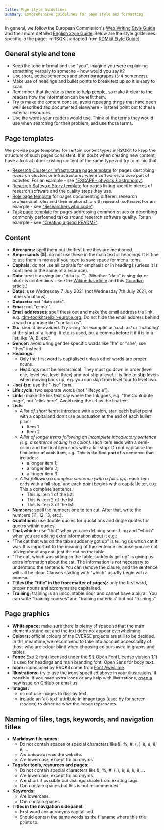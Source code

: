 ```yaml
---
title: Page Style Guidelines
summary: Comprehensive guidelines for page style and formatting.
---
```


In general, we follow the European Commission's [Web Writing Style Guide](https://wikis.ec.europa.eu/display/WEBGUIDE/02.+Web+writing+guidelines) and their more detailed [English Style Guide](https://commission.europa.eu/system/files/2023-11/styleguide_english_dgt_en.pdf). 
Below are the style guidelines specific to the pages in RSQKit (adapted from [RDMkit Style Guide](https://rdmkit.elixir-europe.org/style_guide)). 

## General style and tone

* Keep the tone informal and use "you". Imagine you were explaining something verbally to someone - how would you say it?
* Use short, active sentences and short paragraphs (3-4 sentences).
* Make use of headings and bullet points to break text up so it is easy to scan.
* Remember that the site is there to help people, so make it clear to the readers how the information can benefit them.
* Try to make the content concise, avoid repeating things that have been well described and documented elsewhere - instead point out to these external resources.
* Use the words your readers would use. Think of the terms they would use when searching for their problem, and use those terms.

## Page templates
  
We provide page templates for certain content types in RSQKit to keep the structure of such pages consistent. 
If in doubt when creating new content, have a look at other existing content of the same type and try to mimic that.
  
* [Research Cluster or Infrastructure page template](https://github.com/EVERSE-ResearchSoftware/RSQKit/blob/main/pages/research_clusters_and_infra/TEMPLATE_research_cluster_or_infrastructure.md) for pages describing research clusters or infrastructures where software is a core part of activites. For an example - see ["ESCAPE - physics & astronomy"](https://everse.software/RSQKit/escape).
* [Research Software Story template](https://github.com/EVERSE-ResearchSoftware/RSQKit/blob/main/pages/research_software_stories/TEMPLATE_research_software_story.md) for pages listing specific pieces of research software and the quality steps they use. 
* [Role page template](https://github.com/EVERSE-ResearchSoftware/RSQKit/blob/main/pages/your_role/TEMPLATE_your_role.md) for pages documenting different research professional roles and their relationship with research software. For an example - see ["Researchers who code"](https://everse.software/RSQKit/researcher_who_codes).
* [Task page template](https://github.com/EVERSE-ResearchSoftware/RSQKit/blob/main/pages/your_tasks/TEMPLATE_your_tasks.md) for pages addressing common issues or describing commonly performed tasks around research software quality. For an example - see ["Creating a good README"](https://everse.software/RSQKit/creating_good_readme).

  
## Content

* **Acronyms:** spell them out the first time they are mentioned.
* **Ampersands (&):** do not use these in the main text or headings. It is fine to use them in menus if you need to save space for menu items.
* **Capitals:** do not use all capitals for emphasis or in headings (unless it is contained in the name of a resource).
* **Data:** treat it as singular ("data is..."). (Whether "data" is singular or plural is contentious - see the [Wikipedia article](https://en.wikipedia.org/wiki/Data_(word)) and this [Guardian article](https://www.theguardian.com/news/datablog/2010/jul/16/data-plural-singular).)
* **Dates:** use Wednesday 7 July 2021 (not Wednesday 7th July 2021, or other variations).
* **Datasets:** not "data sets".
* **Email:** not "e-mail".
* **Email addresses:** spell these out and make the email address the link, e.g. [rdm-toolkit@elixir-europe.org](mailto:rdm-toolkit@elixir-europe.org). Do not hide the email address behind a word or phrase like "contact us".
* **Etc.** should be avoided. Try using ‘for example’ or ‘such as’ or ‘including’ at the start of a listing. If etc. is used, put a comma before it if it is in a list, like "A, B, etc.". 
* **Gender:** avoid using gender-specific words like "he" or "she", use "they" instead.
* **Headings:**
   * Only the first word is capitalised unless other words are proper nouns.
   * Headings must be hierarchical. They must go down in order (level one, level two, level three) and not skip a level. It is fine to skip levels when moving back up, e.g. you can skip from level four to level two.
* **-ise/-ize:** use the "-ise" form.
* **Life cycle:** two separate words (not "lifecycle").
* **Links:** make the link text say where the link goes, e.g. "the Contribute page", not "click here". Avoid using the url as the link text.
* **Lists:** 
   * _A list of short items_: introduce with a colon, start each bullet point with a capital and don't use punctuation at the end of each bullet point:
      * Item 1
      * Item 2
    * _A list of longer items following an incomplete introductory sentence (e.g. a sentence ending in a colon)_: each item ends with a semi-colon and the final item ends with a full stop. Do not capitalise the first letter of each item, e.g. This is the first part of a sentence that includes:
       * a longer item 1;
       * a longer item 2;
       * a longer item 3.
    * _A list following a complete sentence (with a full stop)_: each item ends with a full stop, and each point begins with a capital letter, e.g. This a complete sentence.
       * This is item 1 of the list.
       * This is item 2 of the list.
       * This is item 3 of the list.
* **Numbers:** spell the numbers one to ten out. After that, write the numbers (11, 12, 13, etc.).
* **Quotations:** use double quotes for quotations and single quotes for quotes within quotes.
* **That/which:** use "that" when you are defining something and "which" when you are adding extra information about it e.g.:
 * "The cat that was on the table suddenly got up" is telling us which cat it was. It is important to the meaning of the sentence because you are not talking about any cat, just the cat on the table.
 * "The cat, which was sitting on the table, suddenly got up" is giving us extra information about the cat. The information is not necessary to understand the sentence. You can remove the clause, and the sentence will still be clear. Clauses starting with "which" usually begin with a comma.
* **Titles (the "title" in the front matter of pages):** only the first word, proper nouns and acronyms are capitalised.
* **Training:** training is an uncountable noun and cannot have a plural. You can write "training courses" and "training materials" but not "trainings".

## Page graphics

  * **White space:** make sure there is plenty of space so that the main elements stand out and the text does not appear overwhelming.
  * **Colours:** official colours of the EVERSE projects are still to be decided. In the meantime, we recommend to take into account accessibility of those who are colour blind when choosing colours used in graphs and tables. 
  * **Fonts:** [Exo 2 font](https://fonts.google.com/specimen/Exo+2) (licensed under the SIL Open Font License version 1.1) is used for headings and main branding font, Open Sans for body text.
  * **Icons:** icons used by RSQKit come from [Font Awesome](https://fontawesome.com/).
  * **Illustrations:** try to use the icons specified above in your illustrations, if possible. If you need extra icons or any help with illustrations, [open a new issue](https://github.com/EVERSE-ResearchSoftware/RSQKit/issues) on GitHub or [email us](mailto:rsqkit@lists.certh.gr).
  * **Images:**
    * do not use images to display text.
    * include an 'alt-text' attribute in image tags (used by for screen readers) to describe what the image represents.
   
## Naming of files, tags, keywords, and navigation titles

* **Markdown file names:**
  * Do not contain spaces or special characters like &, %, #, (, ), è, é, ê, ë, ...
  * Are unique across the website.
  * Are lowercase, except for acronyms.
* **Tags for tools, resources and pages:**
  * Do not contain special characters like &, %, #, (, ), è, é, ê, ë, ...
  * Are lowercase, except for acronyms.
  * Are short if possible but distinguishable from existing tags.
  * Can contain spaces but this is not recommended
* **Keywords:**
  * Are lowercase.
  * Can contain spaces.
* **Titles in the navigation side panel:**
  * First word and acronyms capitalised.
  * Should contain the same words as the filename where this title points to.
